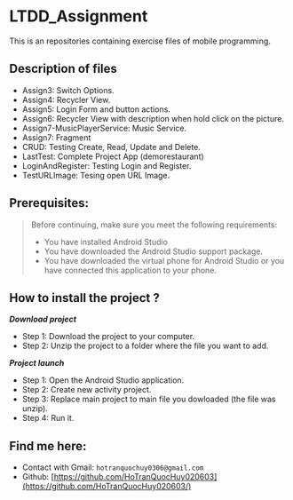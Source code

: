 # LTDD_Assignment
This is an repositories containing exercise files of mobile programming.
## Description of files
- Assign3: Switch Options.
- Assign4: Recycler View.
- Assign5: Login Form and button actions.
- Assign6: Recycler View with description when hold click on the picture.
- Assign7-MusicPlayerService: Music Service.
- Assign7: Fragment
- CRUD: Testing Create, Read, Update and Delete.
- LastTest: Complete Project App (demorestaurant)
- LoginAndRegister: Testing Login and Register.
- TestURLImage: Tesing open URL Image.
## Prerequisites:
> Before continuing, make sure you meet the following requirements:
> * You have installed Android Studio
> * You have downloaded the Android Studio support package.
> * You have downloaded the virtual phone for Android Studio or you have connected this application to your phone.
## How to install the project ?
***Download project***
- Step 1: Download the project to your computer.
- Step 2: Unzip the project to a folder where the file you want to add.
  
***Project launch***
- Step 1: Open the Android Studio application.
- Step 2: Create new activity project.
- Step 3: Replace main project to main file you dowloaded (the file was unzip).
- Step 4: Run it.
## Find me here:
- Contact with Gmail: `hotranquochuy0306@gmail.com`
- Github: [https://github.com/HoTranQuocHuy020603](https://github.com/HoTranQuocHuy020603/)


